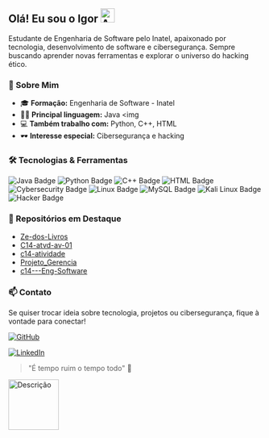 ## Olá! Eu sou o Igor <img src="https://raw.githubusercontent.com/7oSkaaa/7oSkaaa/refs/heads/main/Images/about_me.gif" alt="About Me Gif" height="28">

Estudante de Engenharia de Software pelo Inatel, apaixonado por tecnologia, desenvolvimento de software e cibersegurança. Sempre buscando aprender novas ferramentas e explorar o universo do hacking ético.


### 🚀 Sobre Mim

- 🎓 **Formação:** Engenharia de Software - Inatel            
- 🧑‍💻 **Principal linguagem:** Java  <img 
- 💻 **Também trabalho com:** Python, C++, HTML
- 🕶️ **Interesse especial:** Cibersegurança e hacking


### 🛠️ Tecnologias & Ferramentas

![Java Badge](https://img.shields.io/badge/Java-ED8B00?style=for-the-badge&logo=java&logoColor=white)
![Python Badge](https://img.shields.io/badge/Python-3776AB?style=for-the-badge&logo=python&logoColor=white)
![C++ Badge](https://img.shields.io/badge/C++-00599C?style=for-the-badge&logo=cplusplus&logoColor=white)
![HTML Badge](https://img.shields.io/badge/HTML5-E34F26?style=for-the-badge&logo=html5&logoColor=white)
![Cybersecurity Badge](https://img.shields.io/badge/Cybersecurity-232F3E?style=for-the-badge&logo=protonvpn&logoColor=white)
![Linux Badge](https://img.shields.io/badge/Linux-FCC624?style=for-the-badge&logo=linux&logoColor=black)
![MySQL Badge](https://img.shields.io/badge/MySQL-4479A1?style=for-the-badge&logo=mysql&logoColor=white)
![Kali Linux Badge](https://img.shields.io/badge/Kali_Linux-557C94?style=for-the-badge&logo=kalilinux&logoColor=white)
![Hacker Badge](https://img.shields.io/badge/Hacker-EA1B2F?style=for-the-badge&logo=hackthebox&logoColor=white)


### 🌟 Repositórios em Destaque

- [Ze-dos-Livros](https://github.com/C14-2025/Ze-dos-Livros)
- [C14-atvd-av-01](https://github.com/Sanak3/C14-atvd-av-01)
- [c14-atividade](https://github.com/Sanak3/c14-atividade)
- [Projeto_Gerencia](https://github.com/AndreLomb/Projeto_Gerencia)
- [c14---Eng-Software](https://github.com/Sanak3/c14---Eng-Software)


### 📫 Contato

Se quiser trocar ideia sobre tecnologia, projetos ou cibersegurança, fique à vontade para conectar!

[![GitHub](https://img.shields.io/badge/GitHub-181717?style=for-the-badge&logo=github&logoColor=white)](https://github.com/Sanak3)

[![LinkedIn](https://img.shields.io/badge/LinkedIn-0A66C2?style=for-the-badge&logo=linkedin&logoColor=white)](https://www.linkedin.com/in/igor-araujo-f/)

> "É tempo ruim o tempo todo" 🥋

<img src="URL_DO_GIF_AQUI" alt="Descrição" width="100">

